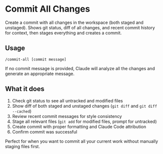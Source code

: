 # Commit All Changes

Create a commit with all changes in the workspace (both staged and unstaged). Shows git status, diff of all changes, and recent commit history for context, then stages everything and creates a commit.

## Usage
```
/commit-all [commit message]
```

If no commit message is provided, Claude will analyze all the changes and generate an appropriate message.

## What it does
1. Check git status to see all untracked and modified files
2. Show diff of both staged and unstaged changes (`git diff` and `git diff --cached`)
3. Review recent commit messages for style consistency
4. Stage all relevant files (`git add` for modified files, prompt for untracked)
5. Create commit with proper formatting and Claude Code attribution
6. Confirm commit was successful

Perfect for when you want to commit all your current work without manually staging files first.